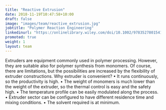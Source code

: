```yaml
---
title: "Reactive Extrusion"
date: 2018-11-19T10:47:58+10:00
draft: false
image: "images/team/reactive_extrusion.jpg"
jobtitle: "Polymer Reaction Engineering"
linkedinurl: "https://onlinelibrary.wiley.com/doi/10.1002/9783527801541.ch1"
promoted: true
weight: 1
layout: team
---
```


Extruders are equipment commonly used in polymer processing. However, they are suitable also for polymer synthesis from monomers. Of course, there are limitations, but the possibilities are increased by the flexibility of extruder constructions. Why extruder is convenient?
• It runs continuously, so the productivity is high.
• The weight of monomers is much lower than the weight of the extruder, so the thermal control is easy and the safety high.
• The temperature profile can be easily modulated along the process.
• Extruder sector can be configured to have different residence time and mixing conditions.
• The solvent required is at minimum.

